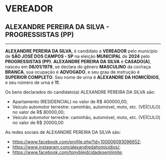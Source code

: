# VEREADOR
## ALEXANDRE PEREIRA DA SILVA - PROGRESSISTAS (PP)
---
**ALEXANDRE PEREIRA DA SILVA**, é candidato a **VEREADOR** pelo município de **SÃO JOSÉ DOS CAMPOS - SP** na eleição **MUNICIPAL** de **2024** pelo **PROGRESSISTAS (PP)**.
**ALEXANDRE PEREIRA DA SILVA** é **CASADO(A)**, nasceu em **08/01/1979**, se declara do gênero **MASCULINO** da cor/raça **BRANCA**, sua ocupação é **ADVOGADO**, e seu grau de instrução é **SUPERIOR COMPLETO**.
Seu nome de urna é **ALEXANDRE DA HOMICÍDIOS**, e seu número de urna é **11**.

Os bens declarados do candidato(a) ALEXANDRE PEREIRA DA SILVA são: 
- Apartamento (RESIDENCIAL) no valor de R$ 400000,00;
- Veículo automotor terrestre: caminhão, automóvel, moto, etc. (VEÍCULO) no valor de R$ 80000,00;
- Veículo automotor terrestre: caminhão, automóvel, moto, etc. (VEÍCULO) no valor de R$ 20000,00

As redes sociais de ALEXANDRE PEREIRA DA SILVA são:
- https://www.facebook.com/profile.php?id=100006093096652;
- https://www.instagram.com/alexandredahomicidios/;
- https://www.facebook.com/tonybleidcidadesemlimite;